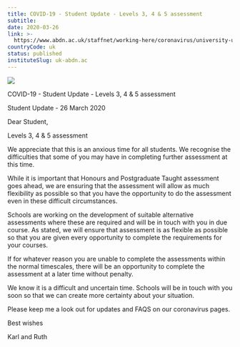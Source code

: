 ```yaml
---
title: COVID-19 - Student Update - Levels 3, 4 & 5 assessment
subtitle: 
date: 2020-03-26
link: >-
  https://www.abdn.ac.uk/staffnet/working-here/coronavirus/university-updates/13910/
countryCode: uk
status: published
instituteSlug: uk-abdn.ac
---
```

![](https://www.abdn.ac.uk/global/images/icons/apple-touch-icon.png)

COVID-19 - Student Update - Levels 3, 4 & 5 assessment

Student Update - 26 March 2020

Dear Student,

Levels 3, 4 & 5 assessment

We appreciate that this is an anxious time for all students. We recognise the difficulties that some of you may have in completing further assessment at this time.

While it is important that Honours and Postgraduate Taught assessment goes ahead, we are ensuring that the assessment will allow as much flexibility as possible so that you have the opportunity to do the assessment even in these difficult circumstances.

Schools are working on the development of suitable alternative assessments where these are required and will be in touch with you in due course. As stated, we will ensure that assessment is as flexible as possible so that you are given every opportunity to complete the requirements for your courses.

If for whatever reason you are unable to complete the assessments within the normal timescales, there will be an opportunity to complete the assessment at a later time without penalty.

We know it is a difficult and uncertain time. Schools will be in touch with you soon so that we can create more certainty about your situation.

Please keep me a look out for updates and FAQS on our coronavirus pages.

Best wishes

Karl and Ruth